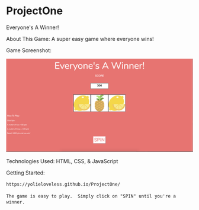 # ProjectOne
Everyone's A Winner!
    
About This Game: 
    A super easy game where everyone wins!

Game Screenshot:

<img src="imgs/Screeshot.png">

Technologies Used:
    HTML, CSS, & JavaScript

Getting Started:
    
    https://yolieloveless.github.io/ProjectOne/
    
    The game is easy to play.  Simply click on "SPIN" until you're a winner.

